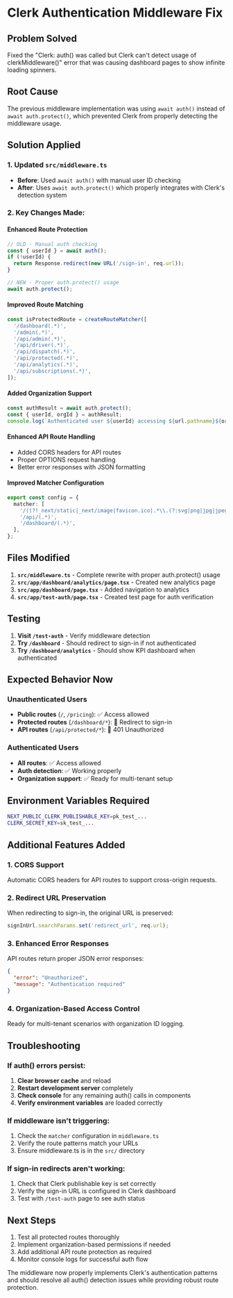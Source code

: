 # Clerk Authentication Middleware Fix

## Problem Solved
Fixed the "Clerk: auth() was called but Clerk can't detect usage of clerkMiddleware()" error that was causing dashboard pages to show infinite loading spinners.

## Root Cause
The previous middleware implementation was using `await auth()` instead of `await auth.protect()`, which prevented Clerk from properly detecting the middleware usage.

## Solution Applied

### 1. Updated `src/middleware.ts`
- **Before**: Used `await auth()` with manual user ID checking
- **After**: Uses `await auth.protect()` which properly integrates with Clerk's detection system

### 2. Key Changes Made:

#### Enhanced Route Protection
```typescript
// OLD - Manual auth checking
const { userId } = await auth();
if (!userId) {
  return Response.redirect(new URL('/sign-in', req.url));
}

// NEW - Proper auth.protect() usage
await auth.protect();
```

#### Improved Route Matching
```typescript
const isProtectedRoute = createRouteMatcher([
  '/dashboard(.*)',
  '/admin(.*)',
  '/api/admin(.*)',
  '/api/driver(.*)',
  '/api/dispatch(.*)',
  '/api/protected(.*)',
  '/api/analytics(.*)',
  '/api/subscriptions(.*)',
]);
```

#### Added Organization Support
```typescript
const authResult = await auth.protect();
const { userId, orgId } = authResult;
console.log(`Authenticated user ${userId} accessing ${url.pathname}${orgId ? ` (org: ${orgId})` : ''}`);
```

#### Enhanced API Route Handling
- Added CORS headers for API routes
- Proper OPTIONS request handling
- Better error responses with JSON formatting

#### Improved Matcher Configuration
```typescript
export const config = {
  matcher: [
    '/((?!_next/static|_next/image|favicon.ico|.*\\.(?:svg|png|jpg|jpeg|gif|webp)$).*)',
    '/api/(.*)',
    '/dashboard/(.*)',
  ],
};
```

## Files Modified
1. **`src/middleware.ts`** - Complete rewrite with proper auth.protect() usage
2. **`src/app/dashboard/analytics/page.tsx`** - Created new analytics page
3. **`src/app/dashboard/page.tsx`** - Added navigation to analytics
4. **`src/app/test-auth/page.tsx`** - Created test page for auth verification

## Testing
1. **Visit `/test-auth`** - Verify middleware detection
2. **Try `/dashboard`** - Should redirect to sign-in if not authenticated
3. **Try `/dashboard/analytics`** - Should show KPI dashboard when authenticated

## Expected Behavior Now

### Unauthenticated Users
- **Public routes** (`/`, `/pricing`): ✅ Access allowed
- **Protected routes** (`/dashboard/*`): 🔄 Redirect to sign-in
- **API routes** (`/api/protected/*`): 🚫 401 Unauthorized

### Authenticated Users
- **All routes**: ✅ Access allowed
- **Auth detection**: ✅ Working properly
- **Organization support**: ✅ Ready for multi-tenant setup

## Environment Variables Required
```bash
NEXT_PUBLIC_CLERK_PUBLISHABLE_KEY=pk_test_...
CLERK_SECRET_KEY=sk_test_...
```

## Additional Features Added

### 1. CORS Support
Automatic CORS headers for API routes to support cross-origin requests.

### 2. Redirect URL Preservation
When redirecting to sign-in, the original URL is preserved:
```typescript
signInUrl.searchParams.set('redirect_url', req.url);
```

### 3. Enhanced Error Responses
API routes return proper JSON error responses:
```json
{
  "error": "Unauthorized",
  "message": "Authentication required"
}
```

### 4. Organization-Based Access Control
Ready for multi-tenant scenarios with organization ID logging.

## Troubleshooting

### If auth() errors persist:
1. **Clear browser cache** and reload
2. **Restart development server** completely
3. **Check console** for any remaining auth() calls in components
4. **Verify environment variables** are loaded correctly

### If middleware isn't triggering:
1. Check the `matcher` configuration in `middleware.ts`
2. Verify the route patterns match your URLs
3. Ensure middleware.ts is in the `src/` directory

### If sign-in redirects aren't working:
1. Check that Clerk publishable key is set correctly
2. Verify the sign-in URL is configured in Clerk dashboard
3. Test with `/test-auth` page to see auth status

## Next Steps
1. Test all protected routes thoroughly
2. Implement organization-based permissions if needed
3. Add additional API route protection as required
4. Monitor console logs for successful auth flow

The middleware now properly implements Clerk's authentication patterns and should resolve all auth() detection issues while providing robust route protection.